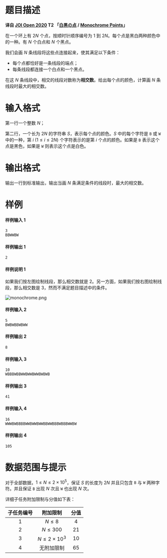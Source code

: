 
# 题目描述

**译自 [JOI Open 2020](https://contests.ioi-jp.org/open-2020/index.html) T2 「[白黒の点](http://s3-ap-northeast-1.amazonaws.com/data.cms.ioi-jp.org/open-2020/monochrome/2020-open-monochrome-statement.pdf) / [Monochrome Points](http://s3-ap-northeast-1.amazonaws.com/data.cms.ioi-jp.org/open-2020/monochrome/2020-open-monochrome-statement-en.pdf)」**

在一个环上有 $2N$ 个点，按顺时针顺序编号为 $1$ 到 $2N$。每个点是黑白两种颜色中的一种。有 $N$ 个白点和 $N$ 个黑点。

我们会画 $N$ 条线段将这些点连接起来，使其满足以下条件：

- 每个点都恰好是一条线段的端点；
- 每条线段都连接一个白点和一个黑点。

在这 $N$ 条线段中，相交的线段对数称为**相交数**。给出每个点的颜色，计算画 $N$ 条线段时最大的相交数。

# 输入格式

第一行一个整数 $N$；

第二行，一个长为 $2N$ 的字符串 $S$，表示每个点的颜色。$S$ 中的每个字符是 $\texttt{B}$ 或 $\texttt{W}$ 中的一种，第 $i\ (1\le i\le 2N)$ 个字符表示的是第 $i$ 个点的颜色。如果是 $\texttt{B}$ 表示这个点是黑色，如果是 $\texttt{W}$ 则表示这个点是白色。

# 输出格式

输出一行到标准输出，输出当画 $N$ 条满足条件的线段时，最大的相交数。

# 样例

#### 样例输入 1

```plain
3
BBWWBW
```

#### 样例输出 1

```plain
2
```

#### 样例说明 1

如果我们按左图绘制线段，那么相交数就是 $2$。另一方面，如果我们按右图绘制线段，那么相交数是 $3$，然而不满足题目描述中的条件。

![monochrome.png](/source/loj/3362/img/aHR0cHM6Ly9sb2otaW1nLnVweXVuLm1lbmNpLm1lbXNldDAuY24vMjAyMC8wOS8wNy81ZjU1ZGVjYjBjN2UwLnBuZw==.png)

#### 样例输入 2

```plain
5
BWBWBBWBWW
```

#### 样例输出 2

```plain
8
```

#### 样例输入 3

```plain
10
WBBBWBBWWBWWBWWBWBWB
```

#### 样例输出 3

```plain
41
```

#### 样例输入 4

```plain
16
WWWBWBBBBWWBWWBWWBBWWBBBWBBBWWBW
```

#### 样例输出 4

```plain
105
```


# 数据范围与提示

对于全部数据，$1\le N\le 2\times 10^5$，保证 $S$ 的长度为 $2N$ 并且只包含 $\texttt{B}$ 与 $\texttt{W}$ 两种字符。并且保证 $\texttt{B}$ 出现 $N$ 次且 $\texttt W$ 也出现 $N$ 次。

详细子任务附加限制与分值如下表：

| 子任务编号 |      附加限制       | 分值 |
| :--------: | :-----------------: | :--: |
|    $1$     |      $N\le 8$       | $4$  |
|    $2$     |     $N\le 300$      | $21$ |
|    $3$     | $N\le 2\times 10^3$ | $10$ |
|    $4$     |     无附加限制      | $65$ |



